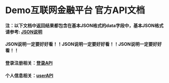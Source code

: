 # Demo互联网金融平台 官方API文档

#### 注：以下文档中返回结果都包含在基本JSON格式的data字段中，基本JSON格式请参考: [JSON说明](doc/Json.md)

#### JSON说明一定要好好看！！JSON说明一定要好好看！！JSON说明一定要好好看！！

#### 登录注册相关：[登录API](doc/login.md)

#### 个人信息相关：[userAPI](doc/user.md)